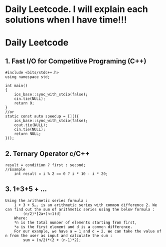 # Daily Leetcode. I will explain each solutions when I have time!!!
# Daily Leetcode
## 1. Fast I/O for Competitive Programing (C++)
``` 
#include <bits/stdc++.h>
using namespace std;

int main()
{
    ios_base::sync_with_stdio(false);
    cin.tie(NULL);
    return 0;
}
//or
static const auto speedup = [](){
    ios_base::sync_with_stdio(false);
    cout.tie(NULL);
    cin.tie(NULL);
    return NULL;
}();
```
## 2. Ternary Operator c/C++
```
result = condition ? first : second;
//Example
    int result = i % 2 == 0 ? i * 10 : i * 20;
```
## 3. 1+3+5 + ...
```
Using the arithmetic series formula :
    1 + 3 + 5…. is an arithmetic series with common difference 2. We can find out the sum of arithmetic series using the below formula :
        (n/2)*[2a+(n−1)d]
    Where:
    *n is the total number of elements starting from first, 
    *a is the first element and d is a common difference. 
    For our example, we have a = 1 and d = 2. We can take the value of n from the user as input and calculate the sum :
        sum = (n/2)*(2 + (n-1)*2);
```
